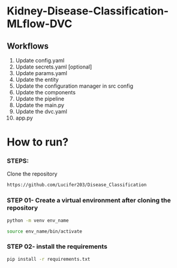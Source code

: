 # Kidney-Disease-Classification-MLflow-DVC

## Workflows

1. Update config.yaml
2. Update secrets.yaml [optional]
3. Update params.yaml
4. Update the entity
5. Update the configuration manager in src config
6. Update the components
7. Update the pipeline
8. Update the main.py
9. Update the dvc.yaml
10. app.py

# How to run?

### STEPS:

Clone the repository

```bash
https://github.com/Lucifer203/Disease_Classification
```

### STEP 01- Create a virtual environment after cloning the repository

```bash
python -m venv env_name
```

```bash
source env_name/bin/activate
```

### STEP 02- install the requirements

```bash
pip install -r requirements.txt
```
